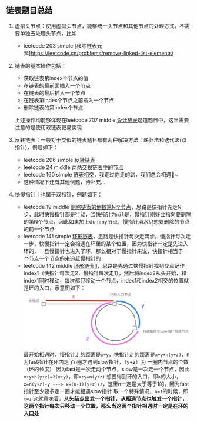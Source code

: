 ## 链表题目总结

1. 虚拟头节点：使用虚拟头节点，能够统一头节点和其他节点的处理方式，不需要单独去处理头节点，比如

   - leetcode 203 simple [移除链表元素]https://leetcode.cn/problems/remove-linked-list-elements/


2. 链表的基本操作包括：
   
   - 获取链表第index个节点的值
   - 在链表的最前面插入一个节点
   - 在链表的最后插入一个节点
   - 在链表第index个节点之前插入一个节点
   - 删除链表的第index个节点

    上述操作均能够体现在leetcode 707 middle [设计链表](https://leetcode.cn/problems/design-linked-list/)这道题目中，这里需要注意的是使用双链表更易实现

3. 反转链表：一般对于类似的链表题目都有两种解决方法：递归法和迭代法(双指针)，例题如下：

   - leetcode 206 simple [反转链表](https://leetcode.cn/problems/reverse-linked-list/)
   - leetcode 24 middle [两两交换链表中的节点](https://leetcode.cn/problems/swap-nodes-in-pairs/)
   - leetcode 160 simple [链表相交](https://leetcode.cn/problems/intersection-of-two-linked-lists-lcci/)，我走过你走的路，我们总会相遇🌈~
   - 这种情况下还有其他例题，待补充...

4. 快慢指针：也属于双指针，例题如下：
   
   - leetcode 19 middle [删除链表的倒数第N个节点](https://leetcode.cn/problems/remove-nth-node-from-end-of-list/)，思路是快指针先走N步，此时快慢指针都是行动，当快指针为`nil`是，慢指针刚好会指向要删除的第N个节点，因此如果加上dummy节点，慢指针酒水只想要删除的节点的前一个节点
   - leetcode 141 simple [环形链表](https://leetcode.cn/problems/linked-list-cycle/)，思路是快指针每次走两步，慢指针每次走一步，快慢指针一定会相遇在环里的某个位置，因为快指针一定是先进入环的，一旦慢指针也进入了环，那么相对于慢指针来说，快指针相当于一个节点一个节点的来追赶慢指针的
   - leetcode 142 middle [环形链表II](https://leetcode.cn/problems/linked-list-cycle-ii/)，思路是先通过快慢指针找到交点记作index1（快指针每次走2，慢指针每次走1），然后将index2从头开始，和index1同时移动，每次都只移动一个节点，index1和index2相交的位置就是环的入口，示意图如下：
    ![](./image/相交链表的入口.jpg)
    最开始相遇时，慢指针走的距离是`x+y`，快指针走的距离是`x+y+n(y+z)`，n为fast指针在环内走了n圈才遇到slow指针，（y+z）为 一圈内节点的个数（环的长度）
    因为fast是一次走两个节点，slow是一次走一个节点，因此`x+y+n(y+z)=2(x+y)`，即`x+y=n(y+z)`
    想要得到环的入口，即x的大小，`x=n(y+z)-y ---> x=(n-1)(y+z)+z`，这里n一定是大于等于1的，因为fast指针至少要多走一圈才能相遇slow指针
    取一个特殊情况，`n=1`的时候，即`x=z`
    这就意味着，从**头结点出发一个指针，从相遇节点也触发一个指针，这两个指针每次只移动一个位置，那么当这两个指针相遇时一定是在环的入口处**


